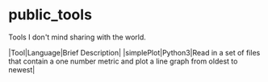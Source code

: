 # public_tools
Tools I don't mind sharing with the world.

|Tool|Language|Brief Description|
|simplePlot|Python3|Read in a set of files that contain a one number metric and plot a line graph from oldest to newest|
